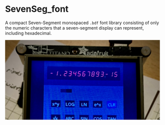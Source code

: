 # SevenSeg_font
 A compact Seven-Segment monospaced `.bdf` font library consisting of only the numeric characters that a seven-segment display can represent, including hexadecimal.

 ![SevenSeg-11 Calculator](https://github.com/CedarGroveStudios/SevenSeg_font/blob/main/photos/SevenSeg-12_social.jpeg)
